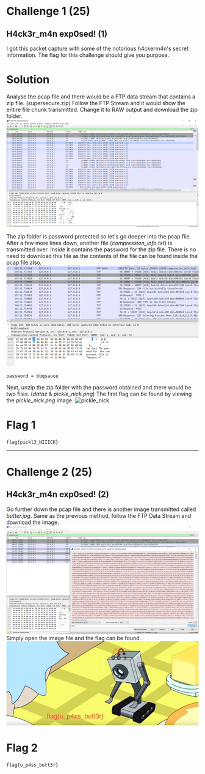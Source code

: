 # Challenge 1 (25)
## H4ck3r_m4n exp0sed! (1)
I got this packet capture with some of the notorious h4ckerm4n's secret information.
The flag for this challenge should give you purpose.

# Solution
Analyse the pcap file and there would be a FTP data stream that contains a zip file. (supersecure.zip)
Follow the FTP Stream and it would show the entire file chunk transmitted.
Change it to RAW output and download the zip folder.
![super_secure.zip](./supersecure_download.PNG)

The zip folder is password protected so let's go deeper into the pcap file.
After a few more lines down, another file (*compression_info.txt*) is transmitted over. Inside it contains the password for the zip file.
There is no need to download this file as the contents of the file can be found inside the pcap file also.
![super_secure_password](./supersecure_password.PNG)
```
password = bbqsauce
```

Next, unzip the zip folder with the password obtained and there would be two files. (*dataz* & *pickle_nick.png*)
The first flag can be found by viewing the *pickle_nick.png* image.
![pickle_nick](/supersecure/pickle_nick.png)
# Flag 1
```
flag{pickl3_NIIICK}
```

---

# Challenge 2 (25)
## H4ck3r_m4n exp0sed! (2)
Go further down the pcap file and there is another image transmitted called *butter.jpg*.
Same as the previous method, follow the FTP Data Stream and download the image.
![butter_jpg_download](./butter_jpg_download.PNG)
Simply open the image file and the flag can be found.
![butter.jpg](./butter.jpg)
# Flag 2
```
flag{u_p4ss_butt3r}
```
